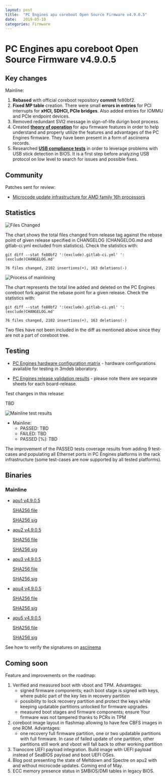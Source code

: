 ```yaml
---
layout: post
title:  "PC Engines apu coreboot Open Source Firmware v4.9.0.5"
date:   2019-05-10
categories: Firmware
---
```

# PC Engines apu coreboot Open Source Firmware v4.9.0.5

## Key changes

Mainline:

1. **Rebased** with official coreboot repository **commit** fe80bf2.
2. **Fixed MP table** creation. There were small **errors in entries** for PCI
   interrupts for **xHCI, SDHCI, PCIe bridges**. Also added entries for IOMMU
   and PCIe endpoint devices.
3. Removed redundant SVI2 message in sign-of-life durign boot process.
4. Created **[theory of operation](https://github.com/pcengines/apu2-documentation/blob/master/docs/theory-of-operation.md)**
   for apu firmware features in order to help understand and properly utilize
   the features and advantages of the PC Engines firmware. They have been
   present in a form of asciinema records.
5. Researched **[USB compliance tests](https://github.com/pcengines/apu2-documentation/blob/master/docs/research/USB_compliance_test.md)**
   in order to leverage problems with USB stick detection in BIOS. It is a
   first step before analyzing USB protocol on low level to search for issues
   and possible fixes.

## Community

Patches sent for review:

* [Microcode update infrastructure for AMD family 16h processors](https://review.coreboot.org/c/coreboot/+/29272)

## Statistics

![Files Changed](TBD)

The chart shows the total files changed from release tag against the rebase
point of given release specified in CHANGELOG (CHANGELOG.md and gitlab-ci.yml
excluded from statistics). Check the statistics with:

```
git diff --stat fe80bf2 ':(exclude).gitlab-ci.yml' ':(exclude)CHANGELOG.md'
```

`76 files changed, 2102 insertions(+), 163 deletions(-)`

![Process of mainlining](TBD)

The chart represents the total line added and deleted on the PC Engines
coreboot fork against the rebase point for a given release. Check the
statistics with:

```
git diff --stat fe80bf2 ':(exclude).gitlab-ci.yml' ':(exclude)CHANGELOG.md'
```

`76 files changed, 2102 insertions(+), 163 deletions(-)`

Two files have not been included in the diff as mentioned above since they are
not a part of coreboot tree.

## Testing

* [PC Engines hardware configuration matrix](https://cloud.3mdeb.com/index.php/s/wRi33Zo5sdgbpWn/preview) - hardware configurations available for testing in 3mdeb laboratory.

* [PC Engines release validation results](TBD) - please note there are separate sheets for each board-release.

Test changes in this release:

TBD

![Mainline test results](TBD)

* Mainline:
  * PASSED: TBD
  * FAILED: TBD
  * PASSED [%]: TBD

The improvement of the PASSED tests coverage results from adding 9 test-cases
and populating all Ethernet ports in PC Engines platforms in the rack
infrastructure (some test-cases are now supported by all tested platforms).

## Binaries

### Mainline

* [apu1 v4.9.0.5](https://3mdeb.com/open-source-firmware/pcengines/apu1/apu1_v4.9.0.5.rom)

  [SHA256 file](https://3mdeb.com/open-source-firmware/pcengines/apu1/apu1_v4.9.0.5.SHA256)

  [SHA256 sig](https://3mdeb.com/open-source-firmware/pcengines/apu1/apu1_v4.9.0.5.SHA256.sig)

* [apu2 v4.9.0.5](https://3mdeb.com/open-source-firmware/pcengines/apu2/apu2_v4.9.0.5.rom)

  [SHA256 file](https://3mdeb.com/open-source-firmware/pcengines/apu2/apu2_v4.9.0.5.SHA256)

  [SHA256 sig](https://3mdeb.com/open-source-firmware/pcengines/apu2/apu2_v4.9.0.5.SHA256.sig)

* [apu3 v4.9.0.5](https://3mdeb.com/open-source-firmware/pcengines/apu3/apu3_v4.9.0.5.rom)

  [SHA256 file](https://3mdeb.com/open-source-firmware/pcengines/apu3/apu3_v4.9.0.5.SHA256)

  [SHA256 sig](https://3mdeb.com/open-source-firmware/pcengines/apu3/apu3_v4.9.0.5.SHA256.sig)

* [apu4 v4.9.0.5](https://3mdeb.com/open-source-firmware/pcengines/apu4/apu4_v4.9.0.5.rom)

  [SHA256 file](https://3mdeb.com/open-source-firmware/pcengines/apu4/apu4_v4.9.0.5.SHA256)

  [SHA256 sig](https://3mdeb.com/open-source-firmware/pcengines/apu4/apu4_v4.9.0.5.SHA256.sig)

* [apu5 v4.9.0.5](https://3mdeb.com/open-source-firmware/pcengines/apu5/apu5_v4.9.0.5.rom)

  [SHA256 file](https://3mdeb.com/open-source-firmware/pcengines/apu5/apu5_v4.9.0.5.SHA256)

  [SHA256 sig](https://3mdeb.com/open-source-firmware/pcengines/apu5/apu5_v4.9.0.5.SHA256.sig)

See how to verify the signatures on [asciinema](https://asciinema.org/a/227035)

[1]: https://en.wikipedia.org/wiki/ROCA_vulnerability
[2]: https://github.com/pcengines/apu2-documentation/blob/master/docs/research/ROCA.md
[3]: https://github.com/pcengines/apu2-documentation/blob/master/docs/os-status.md

## Coming soon

Feature and improvements on the roadmap:

1. Verified and measured boot with vboot and TPM. Advantages:
   - signed firmware components; each boot stage is signed with keys, where
     public part of the key lies in recovery partition
   - possibility to lock recovery partition and protect the keys while keeping
     updatable partitions unlocked for firmware upgrades
   - measured boot stages and firmware components; ensure Your firmware was not
     tampered thanks to PCRs in TPM
2. coreboot image layout in flashmap allowing to have few CBFS images in one
   ROM. Advantages:
   - one recovery full firmware partition, one or two updatable
     partitions with full firmware. In case of failed update of one partition,
     other partitions still work and vboot will fall back to other working
     partition
3. Tianocore UEFI payload integration. Build image with UEFI payload instead of
   SeaBIOS payload and boot UEFI OSes.
4. Blog post presenting the state of Meltdown and Spectre on apu2 with and
   without microcode updates. Coming end of May.
5. ECC memory presence status in SMBIOS/DMI tables in legacy BIOS.